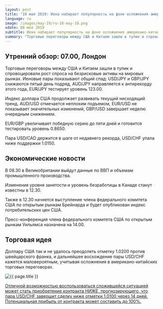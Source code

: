 ```yaml
---
layout: post
title: "10 мая 2019: Иена набирает популярность на фоне осложнения американо-китайских отношений"
language: ru
image: /images/may-19/ru-10-may-19.png
xdate: 08 мая 2019
subtitle: Иена набирает популярность на фоне осложнения американо-китайских отношений
summary: "Торговые переговоры между США и Китаем зашли в тупик и спровоцировали рост спроса на безрисковые активы на мировых рынках. Иеновые пары показывают общий спад: USD/JPY и GBP/JPY снижаются пятый день подряд, AUD/JPY направляется к антирекорду этого года, EUR/JPY тестирует уровень 123.00"
---
```

## Утренний обзор: 07.00, Лондон
 
Торговые переговоры между США и Китаем зашли в тупик и спровоцировали рост спроса на безрисковые активы на мировых рынках. Иеновые пары показывают общий спад: USD/JPY и GBP/JPY снижаются пятый день подряд, AUD/JPY направляется к антирекорду этого года, EUR/JPY тестирует уровень 123.00.

Индекс доллара США продолжает развивать текущий нисходящий тренд. AUD/USD отмечается неплохим подъемом, EUR/USD не показывает значительных изменений, GBP/USD завершает неделю очередным снижением.

EUR/GBP увеличивает победную серию до пяти дней и готовится тестировать уровень 0.8650.

Пара USD/CAD держится в шаге от недавнего рекорда, USD/CHF упала ниже поддержки 1.0150.
 
## Экономические новости
 
В 08.30 в Великобритании выйдут данные по ВВП и объемам промышленного производства.

Изменения уровня занятости и уровень безработицы в Канаде станут известны в 12.30.

Также в 12.30 начнется выступление члена федерального комитета США по открытым рынкам Брейнарда и будет опубликован индекс потребительских цен США.

Пресс-конференция члена федерального комитета США по открытым рынкам Уильямса назначена на 14.00.
 
## Торговая идея
 
Доллару США так и не удалось преодолеть отметку 1.0200 против швейцарского франка, и дальнейшее восхождение пары USD/CHF кажется маловероятным, учитывая осложнения в американо-китайских торговых переговорах.

<img src="{{ site.url }}/images/may-19/ru-10-may-19.png" alt="{{ page.title }}"  title="{{ page.title }}">

<a href="%LINK%%?currency=USD&amp;market=forex&underlying=frxUSDCHF&formname=higherlower&duration_amount=14&duration_units=d&amount=10&amount_type=stake&expiry_type=duration&barrier=1.0100" target="_blank" rel="noopener noreferrer nofollow">Отличной возможностью воспользоваться сложившейся ситуацией может стать приобретение контракта НИЖЕ, прогнозирующего, что пара USD/CHF завершит сделку ниже отметки 1.0100 через 14 дней. Потенциальная прибыль от контракта может составить до 100%.</a>

